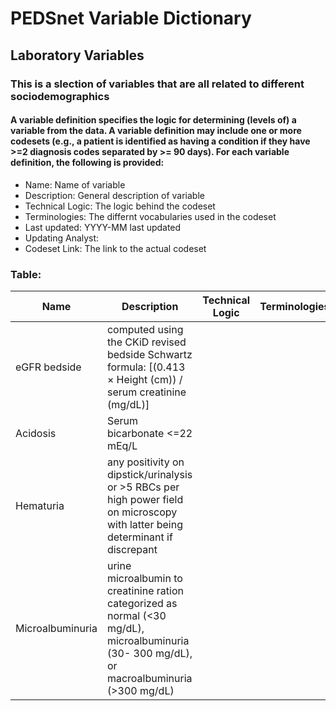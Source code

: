 # PEDSnet Variable Dictionary

## Laboratory Variables

### This is a slection of variables that are all related to different sociodemographics

#### A variable definition specifies the logic for determining (levels of) a variable from the data. A variable definition may include one or more codesets (e.g., a patient is identified as having a condition if they have >=2 diagnosis codes separated by >= 90 days). For each variable definition, the following is provided:
* Name: Name of variable
* Description: General description of variable
* Technical Logic: The logic behind the codeset
* Terminologies: The differnt vocabularies used in the codeset
* Last updated: YYYY-MM last updated
* Updating Analyst:
* Codeset Link: The link to the actual codeset

### Table:

| Name | Description | Technical Logic | Terminologies | Last Updated | Updating Analyst  | Codeset Link |
|------|-------------|-----------------|---------------|--------------|-------------------|--------------|
| eGFR bedside | computed using the CKiD revised bedside Schwartz formula: [(0.413 × Height (cm)) / serum creatinine (mg/dL)] | | | | | serum_creatinine |
| Acidosis | Serum bicarbonate <=22 mEq/L | | | | | serum_bicarbonate |
| Hematuria | any positivity on dipstick/urinalysis or >5 RBCs per high power field on microscopy with latter being determinant if discrepant| | | | | urine_blood |
| Microalbuminuria | urine microalbumin to creatinine ration categorized as normal (<30 mg/dL), microalbuminuria (30- 300 mg/dL), or macroalbuminuria (>300 mg/dL) | | | | | microalbuminuria |
